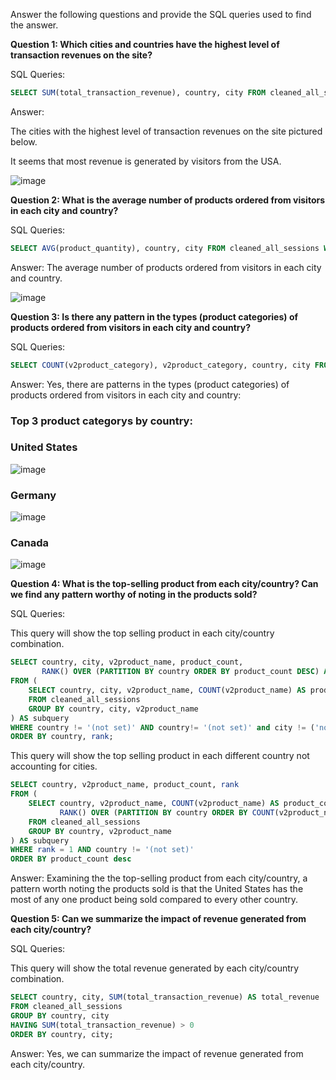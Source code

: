 Answer the following questions and provide the SQL queries used to find the answer.

    
**Question 1: Which cities and countries have the highest level of transaction revenues on the site?**


SQL Queries:

```sql
SELECT SUM(total_transaction_revenue), country, city FROM cleaned_all_sessions WHERE total_transaction_revenue > 0 AND city != 'not available in demo dataset' GROUP BY DISTINCT full_visitor_id, country, city ORDER BY SUM(total_transaction_revenue) DESC, country, city 
 ```

Answer:

The cities with the highest level of transaction revenues on the site pictured below.

It seems that most revenue is generated by visitors from the USA.

![image](https://github.com/Christopher-DSA/SQL-Project/assets/132075292/6c7a12ac-67c5-433e-ba5b-b047a9e738d1)

**Question 2: What is the average number of products ordered from visitors in each city and country?**


SQL Queries:

```sql
SELECT AVG(product_quantity), country, city FROM cleaned_all_sessions WHERE product_quantity IS NOT NULL GROUP BY country, city ORDER BY AVG(product_quantity) DESC, country, city 
 ```

Answer:
The average number of products ordered from visitors in each city and country.

![image](https://github.com/Christopher-DSA/SQL-Project/assets/132075292/e19a0bed-e2dc-461e-83be-f288a09d5e76)





**Question 3: Is there any pattern in the types (product categories) of products ordered from visitors in each city and country?**


SQL Queries:

```sql
SELECT COUNT(v2product_category), v2product_category, country, city FROM cleaned_all_sessions WHERE v2product_category IS NOT NULL GROUP BY country, city, v2product_category ORDER BY COUNT(v2product_category) DESC, country, city 
```

Answer:
Yes, there are patterns in the types (product categories) of products ordered from visitors in each city and country:

### Top 3 product categorys by country:

### United States
![image](https://github.com/Christopher-DSA/SQL-Project/assets/132075292/e80a14b8-5409-446c-88a4-52b8cd48c23c)

### Germany
![image](https://github.com/Christopher-DSA/SQL-Project/assets/132075292/cded9821-54eb-45f9-b880-38f5090d8ecb)

### Canada
![image](https://github.com/Christopher-DSA/SQL-Project/assets/132075292/d302c057-5f99-4342-a817-90f2d5f102df)


**Question 4: What is the top-selling product from each city/country? Can we find any pattern worthy of noting in the products sold?**

SQL Queries:

This query will show the top selling product in each city/country combination.
```sql
SELECT country, city, v2product_name, product_count,
       RANK() OVER (PARTITION BY country ORDER BY product_count DESC) AS rank
FROM (
    SELECT country, city, v2product_name, COUNT(v2product_name) AS product_count
    FROM cleaned_all_sessions
    GROUP BY country, city, v2product_name
) AS subquery
WHERE country != '(not set)' AND country!= '(not set)' and city != ('not available in demo dataset')
ORDER BY country, rank;
```
This query will show the top selling product in each different country not accounting for cities.
```sql
SELECT country, v2product_name, product_count, rank
FROM (
    SELECT country, v2product_name, COUNT(v2product_name) AS product_count,
           RANK() OVER (PARTITION BY country ORDER BY COUNT(v2product_name) DESC) AS rank
    FROM cleaned_all_sessions
    GROUP BY country, v2product_name
) AS subquery
WHERE rank = 1 AND country != '(not set)'
ORDER BY product_count desc
```

Answer:
Examining the the top-selling product from each city/country, a pattern worth noting the products sold is that the United States has the most of any one product being sold compared to every other country.


**Question 5: Can we summarize the impact of revenue generated from each city/country?**

SQL Queries:

This query will show the total revenue generated by each city/country combination.
``` sql
SELECT country, city, SUM(total_transaction_revenue) AS total_revenue
FROM cleaned_all_sessions
GROUP BY country, city
HAVING SUM(total_transaction_revenue) > 0
ORDER BY country, city;
```

Answer:
Yes, we can summarize the impact of revenue generated from each city/country.




